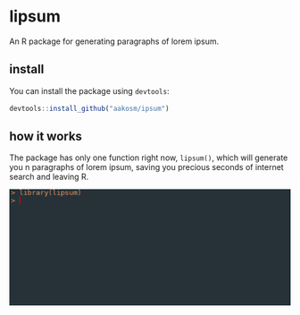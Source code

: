 
lipsum
======

An R package for generating paragraphs of lorem ipsum.

install
-------

You can install the package using `devtools`:

``` r
devtools::install_github("aakosm/ipsum")
```

how it works
------------

The package has only one function right now, `lipsum()`, which will generate you n paragraphs of lorem ipsum, saving you precious seconds of internet search and leaving R.

![demo](figures/demo.gif)
